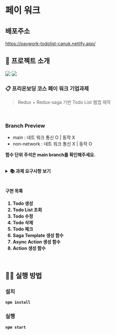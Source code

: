 # 페이 워크

## 배포주소
https://paywork-todolist-canuk.netlify.app/
## 📌 프로젝트 소개

<p>
<img src="https://img.shields.io/github/languages/top/cksdnr3/pay-work-assignment?color=blue&logo=typescript"> </img>
<img src="https://img.shields.io/github/repo-size/cksdnr3/pay-work-assignment?color=%23&logo=Github"> </img>

</p>

### 📋 프리온보딩 코스 페이 워크 기업과제

> Redux + Redux-saga 기반 Todo List 웹앱 제작

<br/>

###  Branch Preview
- main : 네트 워크 통신 O | 동작 X
- non-network : 네트 워크 통신 X | 동작 O
  
**함수 단위 주석은 main branch를 확인해주세요.**

<br/>
<details>
    <summary><STRONG>
    📚 과제 요구사항 보기
    <STRONG></summary>

- TS + React TodoList 웹앱 제작
- Redux + Redux-saga를 통한 전역 상태 관리 및 비동기 처리

#### **세부 가이드**
- Base URL 
  ```
  http://dummy-server.io/
  ``` 
- POST // Todo 생성  
  URL
  ```
  POST // ../todo
  ```
  Request Body
  ```JSON
  {
    "content": "string"
  }
  ```
  Response(200) Body
  ```JSON
  {
    "msg": "string"
  }
  ```
- GET // 리스트 조회  
  URL
  ```
  GET // ../todo
  ```
  Request Body
  ```JSON
  { }
  ```
  Response(200) Body
  ```JSON
  {
      "count": 2, //integer
      "todoList": [
          {
              "id": "string",
              "content": "string",
              "isCheck": true, //boolean
              "createdAt": "2021-05-26T11:51:05.097Z"
          },
          {
              "id": "string",
              "content": "string",
              "isCheck": false, //boolean
              "createdAt": "2021-05-26T16:15:25.729Z"
          }
      ]
  }
  ```
- POST // Todo 수정  
  URL
  ```
  POST // ../todo:id
  ```
  Request Body
  ```JSON
  {
    "content": "string"
  }
  ```
  Response(200) Body
  ```JSON
  {
    "msg": "string",
    "content": "string"
  }
  ```
- POST // Todo 체크  
  URL
  ```
  POST // ../todo:id
  ```
  Request Body
  ```JSON
  {
    "isCheck": true // boolean
  }
  ```
  Response(200) Body
  ```JSON
  {
    "content": "string"
  }
  ```
- POST // Todo 삭제  
  URL
  ```
  POST // ../todo:id
  ```
  Request Body
  ```JSON
  { }
  ```
  Response(200) Body
  ```JSON
  {
    "msg": "string"
  }
  ```
</details>
<br/>

#### **구현 목록**
1. Todo 생성
2. Todo List 조회
3. Todo 수정
4. Todo 삭제
5. Todo 체크
6. Saga Template 생성 함수
7. Async Action 생성 함수
8. Action 생성 함수

<br/>

## 👨‍💻 실행 방법

### 설치

`npm install`

### 실행

`npm start`

